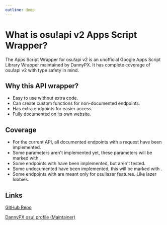 ```yaml
---
outline: deep
---
```


# What is osu!api v2 Apps Script Wrapper?

The Apps Script Wrapper for osu!api v2 is an unofficial Google Apps Script Library Wrapper maintained by DannyPX. It has complete coverage of osu!api v2 with type safety in mind.

## Why this API wrapper?

- Easy to use without extra code.
- Can create custom functions for non-documented endpoints.
- Has extra endpoints for easier access.
- Fully documented on its own website.

## Coverage

- For the current API, all documented endpoints with a <Badge type="info" text="GET"/> request have been implemented. 
- Some parameters aren't implemented yet, these parameters will be marked with <Badge type="danger" text="not implemented" />.
- Some endpoints with <Badge type="tip" text="POST"/> have been implemented, but aren't tested.
- Some undocumented have been implemented, this will be marked with <Badge type="warning" text="undocumented" />.
- Some endpoints with <Badge type="warning" text="LAZER" /> are meant only for osu!lazer features. Like lazer lobbies.

## Links

[GitHub Repo](https://github.com/DannyPX/osu-api-Appscript-Wrapper)

[DannyPX osu! profile (Maintainer)](https://osu.ppy.sh/users/11253722)